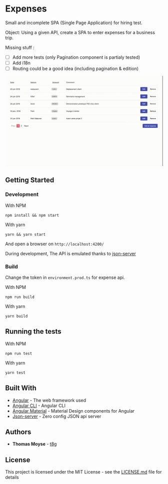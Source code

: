 # Expenses

Small and incomplete SPA (Single Page Application) for hiring test.

Object: Using a given API, create a SPA to enter expenses for a business trip.

Missing stuff :

- [ ] Add more tests (only Pagination component is partialy tested)
- [ ] Add i18n
- [ ] Routing could be a good idea (including pagination & edition)

![expenses](expenses.gif)

## Getting Started

### Development

With NPM

```
npm install && npm start
```

With yarn

```
yarn && yarn start
```

And open a browser on `http://localhost:4200/`

During development, The API is emulated thanks to [json-server](https://github.com/typicode/json-server)

### Build

Change the token in `environment.prod.ts` for expense api.

With NPM

```
npm run build
```

With yarn

```
yarn build
```

## Running the tests

With NPM

```
npm run test
```

With yarn

```
yarn test
```

## Built With

- [Angular](https://angular.io) - The web framework used
- [Angular CLI](https://cli.angular.io) - Angular CLI
- [Angular Material](https://material.angular.io) - Material Design components for Angular
- [Json-server](https://github.com/typicode/json-server) - Zero config JSON api server

## Authors

- **Thomas Moyse** - [t8g](https://github.com/t8g)

## License

This project is licensed under the MIT License - see the [LICENSE.md](LICENSE.md) file for details
